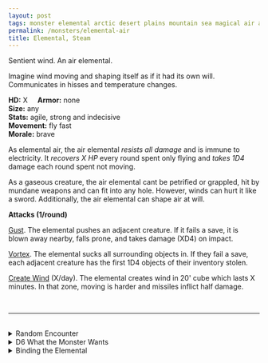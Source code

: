 ```yaml
---
layout: post
tags: monster elemental arctic desert plains mountain sea magical air astral
permalink: /monsters/elemental-air
title: Elemental, Steam
---
```


Sentient wind. An air elemental.

Imagine wind moving and shaping itself as if it had its own will. Communicates in hisses and temperature changes.

**HD:** X  &nbsp; &nbsp;  **Armor:** none <br>
**Size:** any <br>
**Stats:** agile, strong and indecisive <br>
**Movement:** fly fast<br>
**Morale:** brave <br>

As elemental air, the air elemental *resists all damage* and is immune to electricity. It *recovers X HP* every round spent only flying and *takes 1D4* damage each round spent not moving.

As a gaseous creature, the air elemental cant be petrified or grappled, hit by mundane weapons and can fit into any hole. However, winds can hurt it like a sword. Additionally, the air elemental can shape air at will.

**Attacks (1/round)**

<ins>Gust</ins>. The elemental pushes an adjacent creature. If it fails a save, it is blown away nearby, falls prone, and takes damage (XD4) on impact.

<ins>Vortex</ins>. The elemental sucks all surrounding objects in. If they fail a save, each adjacent creature has the first 1D4 objects of their inventory stolen.

<ins>Create Wind</ins> (X/day). The elemental creates wind in 20' cube which lasts X minutes. In that zone, moving is harder and missiles inflict half damage.


<br>

---

<br> 

<details markdown="1">
<summary>Random Encounter</summary>

1. **Monster:** 1 air elemental.
1. **Lair:** Arcane maelstrom. <br>	&nbsp; OR <br>	**Omen:** Howling gusts of wind envelop the area.
1. **Spoor:** Everything here has been scattered by wind.
1. **Tracks:** Things in random location, having been blown by the wind.
1. **Trace:** Very windy weather.
1. **Trace:** A bright blue shard from a summoning crystal. 

</details>

<details markdown="1">
<summary>D6 What the Monster Wants </summary>

1. Destroy every static object.
1. Protect the sky.
1. Fight water.
1. Fight fire
1. Fight earth.
1. Return to air.

</details>

<details markdown="1">
<summary>Binding the Elemental</summary>
  
You gain a [Spell Dice](https://saltygoo.github.io/class/magic-user#spells), one Doom Point and ...

1. ... your weight is reduced by 80%.
1. ... wind is against you. 
1. ... you conduct electricity. 
1. ... your clothes are always bellowing.
1. ... you hover.
1. ... the spell word air.  

If you roll a catastrophe, the elemental is released.

</details>
